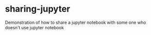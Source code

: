 # sharing-jupyter
Demonstration of how to share a jupyter notebook with some one who doesn't use jupyter notebook
